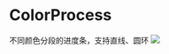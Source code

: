 # ColorProcess
不同颜色分段的进度条，支持直线、圆环 
![](https://github.com/ruanch/ColorProcess/blob/master/screenshots/demo.png)
